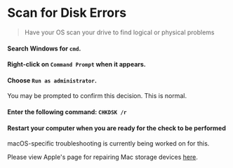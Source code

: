 # Scan for Disk Errors

> Have your OS scan your drive to find logical or physical problems

<tabs className="w-full">
<tabs-item icon="i-lucide-grid-2x2" label="Windows">
<steps level="4">

#### Search Windows for `cmd`.

#### Right-click on `Command Prompt` when it appears.

#### Choose `Run as administrator`.

<note>

You may be prompted to confirm this decision. This is normal.

</note>

#### Enter the following command: `CHKDSK /r`

#### Restart your computer when you are ready for the check to be performed

</steps>
</tabs-item>

<tabs-item icon="i-lucide-apple" label="macOS">
<warning>

macOS-specific troubleshooting is currently being worked on for this.

</warning>

Please view Apple's page for repairing Mac storage devices [here](https://support.apple.com/en-us/102611).

</tabs-item>
</tabs>
